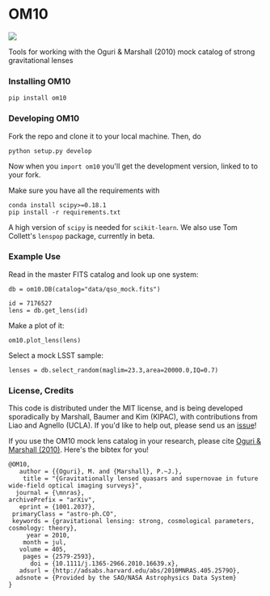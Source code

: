 # OM10

<a href='https://travis-ci.org/drphilmarshall/OM10'>
<img src='https://secure.travis-ci.org/drphilmarshall/OM10.png?branch=master'></a>

Tools for working with the Oguri &amp; Marshall (2010) mock catalog of strong gravitational lenses

### Installing OM10
```
pip install om10
```

### Developing OM10

Fork the repo and clone it to your local machine. Then, do
```
python setup.py develop
```
Now when you `import om10` you'll get the development version, linked to to your fork.

Make sure you have all the requirements with
```
conda install scipy>=0.18.1
pip install -r requirements.txt
```
A high version of `scipy` is needed for `scikit-learn`. We also use Tom Collett's `lenspop` package, currently in beta.

### Example Use

Read in the master FITS catalog and look up one system:    
```
db = om10.DB(catalog="data/qso_mock.fits")

id = 7176527
lens = db.get_lens(id)
```
Make a plot of it:
```
om10.plot_lens(lens)
```
Select a mock LSST sample:
```
lenses = db.select_random(maglim=23.3,area=20000.0,IQ=0.7)
```

### License, Credits

This code is distributed under the MIT license, and is being developed sporadically by Marshall, Baumer and Kim (KIPAC), with contributions from Liao and Agnello (UCLA). If you'd like to help out, please send us an [issue](https://github.com/drphilmarshall/OM10/issues)!

If you use the OM10 mock lens catalog in your research, please cite [Oguri &amp; Marshall (2010)](http://adsabs.harvard.edu/abs/2010MNRAS.405.2579O). Here's the bibtex for you!

    @OM10,
       author = {{Oguri}, M. and {Marshall}, P.~J.},
        title = "{Gravitationally lensed quasars and supernovae in future wide-field optical imaging surveys}",
      journal = {\mnras},
    archivePrefix = "arXiv",
       eprint = {1001.2037},
     primaryClass = "astro-ph.CO",
     keywords = {gravitational lensing: strong, cosmological parameters, cosmology: theory},
         year = 2010,
        month = jul,
       volume = 405,
        pages = {2579-2593},
          doi = {10.1111/j.1365-2966.2010.16639.x},
       adsurl = {http://adsabs.harvard.edu/abs/2010MNRAS.405.2579O},
      adsnote = {Provided by the SAO/NASA Astrophysics Data System}
    }
